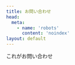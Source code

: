```yaml
---
title: お問い合わせ
head:
  meta:
    - name: 'robots'
      content: 'noindex'
layout: default
---
```


これがお問い合わせ
